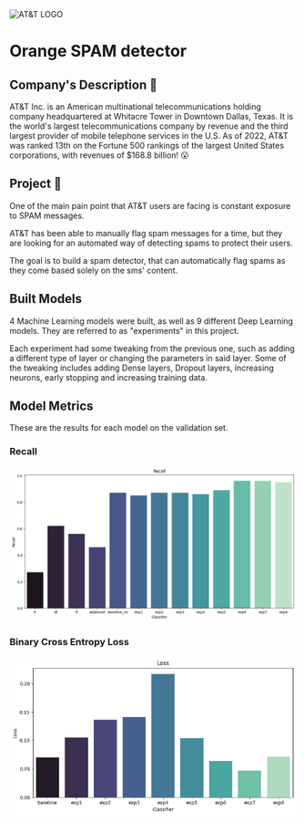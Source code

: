 <img src="https://full-stack-assets.s3.eu-west-3.amazonaws.com/M08-deep-learning/AT%26T_logo_2016.svg" alt="AT&T LOGO" width="50%" />

# Orange SPAM detector

## Company's Description 📇

AT&T Inc. is an American multinational telecommunications holding company headquartered at Whitacre Tower in Downtown Dallas, Texas. It is the world's largest telecommunications company by revenue and the third largest provider of mobile telephone services in the U.S. As of 2022, AT&T was ranked 13th on the Fortune 500 rankings of the largest United States corporations, with revenues of $168.8 billion! 😮

## Project 🚧

One of the main pain point that AT&T users are facing is constant exposure to SPAM messages.

AT&T has been able to manually flag spam messages for a time, but they are looking for an automated way of detecting spams to protect their users.

The goal is to build a spam detector, that can automatically flag spams as they come based solely on the sms' content.

## Built Models

4 Machine Learning models were built, as well as 9 different Deep Learning models. They are referred to as "experiments" in this project.

Each experiment had some tweaking from the previous one, such as adding a different type of layer or changing the parameters
in said layer. Some of the tweaking includes adding Dense layers, Dropout layers, increasing neurons, early stopping and 
increasing training data.

## Model Metrics

These are the results for each model on the validation set.

### Recall

![Recall](recall.png)

### Binary Cross Entropy Loss

![Loss](loss.png)
